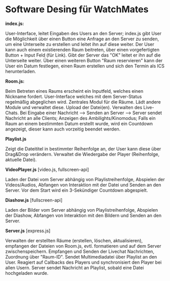 # Software Desing für WatchMates

**index.js:**

User-Interface, leitet Eingaben des Users an den Server;
index.js gibt User die Möglichkeit über einen Button eine Anfrage an den Server zu senden, um eine Unterseite zu erstellen und leitet ihn auf diese weiter.
Der User kann auch einem existierenden Raum beitreten, über einen vorgefertigten Button + Input Feld (für Link). Gibt der Server das "OK" leitet er ihn auf die Unterseite weiter. 
Über einen weiteren Button "Raum reservieren" kann der User ein Datum festlegen, einen Raum erstellen und sich den Termin als ICS herunterladen.

**Room.js:**

Beim Betreten eines Raums erscheint ein Inputfeld, welches einen Nickname fordert.
User-Interface welches mit dem Server-Status regelmäßig abgeglichen wird. Zentrales Modul für die Räume. Lädt andere Module und verwaltet diese. Upload der Datei(en).
Verwalten des Live-Chats. Bei Eingabe einer Nachricht --> Senden an Server --> Server sendet Nachricht an alle Clients; Anzeigen des Ambilights/Kinomodus; Falls ein Raum an einem bestimmten Datum erstellt wurde, wird ein Countdown angezeigt, dieser kann auch vorzeitig beendet werden.

**Playlist.js**

Zeigt die Dateititel in bestimmter Reihenfolge an, der User kann diese über Drag&Drop verändern. Verwaltet die Wiedergabe der Player (Reihenfolge, aktuelle Datei).

**VideoPlayer.js** [video.js, fullscreen-api]

Laden der Datei vom Server abhängig von Playlistreihenfolge, Abspielen der Videos/Audios, Abfangen von Interaktion mit der Datei und Senden an den Server. Vor dem Start wird ein 3-Sekündiger Countdown abgespielt. 

**Diashow.js** [fullscreen-api]

Laden der Bilder vom Server abhängig von Playlistreihenfolge, Abspielen der Diashow, Abfangen von Interaktion mit den Bildern und Senden an den Server.

**Server.js** [express.js]

Verwalten der erstellten Räume (erstellen, löschen, aktualisieren), empfangen der Dateien von Room.js, evtl. formatieren und auf dem Server zwischenspeichern.
Empfangen und Senden der Livechat Nachrichten, Zuordnung über "Raum-ID". Sendet Multimediadatei über Playlist an den User. Reagiert auf Callbacks des Players und synchronisiert den Player bei allen Usern. Server sendet Nachricht an Playlist, sobald eine Datei hochgeladen wurde.
